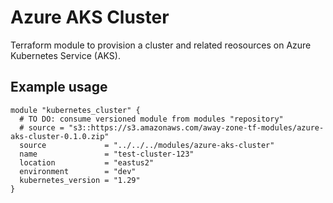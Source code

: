 # Azure AKS Cluster

Terraform module to provision a cluster and related reosources on Azure Kubernetes Service (AKS).

## Example usage

```hcl
module "kubernetes_cluster" {
  # TO DO: consume versioned module from modules "repository"
  # source = "s3::https://s3.amazonaws.com/away-zone-tf-modules/azure-aks-cluster-0.1.0.zip"
  source             = "../../../modules/azure-aks-cluster"
  name               = "test-cluster-123"
  location           = "eastus2"
  environment        = "dev"
  kubernetes_version = "1.29"
}
```
